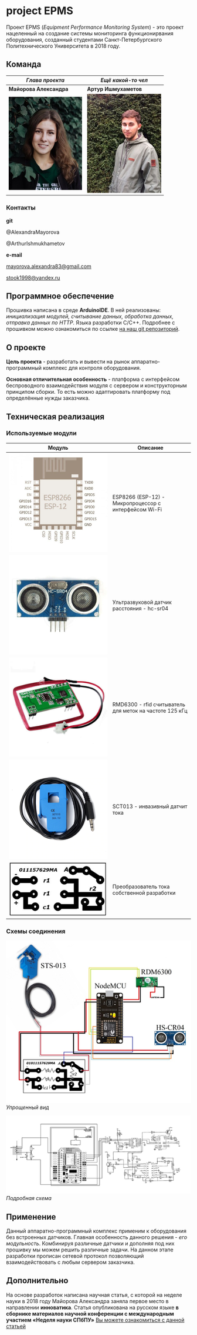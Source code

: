 # project EPMS
Проект EPMS (*Equipment Performance Monitoring System*) - это проект нацеленный на создание системы мониторинга функционирвания оборудования, созданный студентами Санкт-Петербургского Политехнического Университета в 2018 году.


## Команда

*Глава проекта* | *Ещё какой-то чел*
--------------- | ------------------
**Майорова Александра** | **Артур Ишмухаметов**
![alt text](images/1.jpg) | ![alt text](images/2.jpg)

### Контакты
**git**

@AlexandraMayorova

@ArthurIshmukhametov

**e-mail**

mayorova.alexandra83@gmail.com

stook1998@yandex.ru

## Программное обеспечение

Прошивка написана в среде **ArduinoIDE**. В ней реализованы: *инициализация модулей, считывание данных, обработка данных, отправка данных по HTTP*. Языка разработки С/С++. Подробнее с прошивком можно ознакомиться по ссылке [на наш git репозиторий](https://github.com/mayorovaproject/EPMS).

## О проекте
**Цель проекта** - разработать и вывести на рынок аппаратно-программный комплекс для контроля оборудования.

**Основная отличительная особенность** - платформа с интерфейсом беспроводного взаимодействия модуля с сервером и конструкторным принципом сборки. То есть можно адаптировать платформу под определённые нужды заказчика.

## Техническая реализация
### Используемые модули

Модуль | Описание
--------------- | ------------------
![alt text](images/3.jpg) | ESP8266 (ESP-12) - Микропроцессор с интерфейсом Wi-Fi
![alt text](images/4.jpg) | Ультразвуковой датчик расстояния - hc-sr04
![alt text](images/5.jpg) | RMD6300 - rfid считыватель для меток на частоте 125 кГц
![alt text](images/6.jpg) | SCT013 - инвазивный датчит тока
![alt text](images/7.JPG) | Преобразователь тока собственной разработки

### Схемы соединения

![alt text](images/9.jpg)
*Упрощенный вид*


![alt text](images/8.jpg)
*Подробная схема*


## Применение
Данный аппаратно-программный комплекс применим к оборудования без встроенных датчиков. Главная особенность данного решения - *его модульность*. Комбинируя различные датчики и дополняя под них прошивку мы можем решить различные задачи. На данном этапе разработки прописан сетевой протокол позволяющий взаимодействовать с любым сервером заказчика.

## Дополнительно
На основе разработок написана научная статья, с которой на неделе науки в 2018 году Майорова Александра заняла первое место в направлении **инноватика**. Статья опубликована на русском языке **в сборнике материалов научной конференции с
международным участием «Неделя науки СПбПУ»**
[Вы можете ознакомиться с данной статьей](mayorovaproject.github.io/docs/Mayorova_-_Sistema_funktsionirovania_oborudovania_na_proizvodstve.pdf)
      
